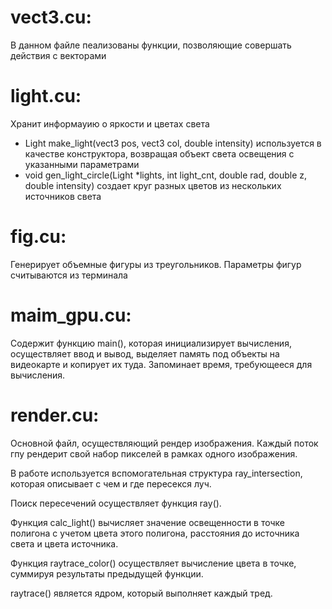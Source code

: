 # vect3.cu:
В данном файле пеализованы функции, позволяющие совершать действия с векторами

# light.cu:
Хранит информауию о яркости и цветах света
* Light make_light(vect3 pos, vect3 col, double intensity) используется в качестве конструктора, возвращая объект света освещения с указанными параметрами
* void gen_light_circle(Light *lights, int light_cnt, double rad, double z, double intensity) создает круг разных цветов из нескольких источников света

# fig.cu:
Генерирует объемные фигуры из треугольников. Параметры фигур считываются из терминала

# maim_gpu.cu:
Содержит функцию main(), которая инициализирует вычисления, осуществляет ввод и вывод, выделяет память под объекты на видеокарте и копирует их туда. Запоминает время, требующееся для вычисления.

# render.cu:
Основной файл, осуществляющий рендер изображения. Каждый поток гпу рендерит свой набор пикселей в рамках одного изображения.

В работе используется вспомогательная структура ray_intersection, которая описывает с чем и где пересекся луч.

Поиск пересечений осуществляет функция ray().

Функция calc_light() вычисляет значение освещенности в точке полигона с учетом цвета этого полигона, расстояния до источника света и цвета источника.

Функция raytrace_color() осуществляет вычисление цвета в точке, суммируя результаты предыдущей функции.

raytrace() является ядром, который выполняет каждый тред.
